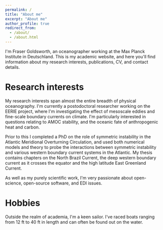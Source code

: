 ```yaml
---
permalink: /
title: "About me"
excerpt: "About me"
author_profile: true
redirect_from: 
  - /about/
  - /about.html
---
```


I'm Fraser Goldsworth, an oceanographer working at the Max Planck Institute in Deutschland. This is my academic website, and here you'll find information about my research interests, publications, CV, and contact details.

Research interests
======
My research interests span almost the entire breadth of physical oceanography. I'm currently a postodoctoral researcher working on the EERIE project, where I'm investigating the effect of mesoscale eddies and fine-scale boundary currents on climate. I'm particularly interested in questions relating to AMOC stability, and the oceanic fate of anthropogenic heat and carbon.

Prior to this I completed a PhD on the role of symmetric instability in the Atlantic Meridional Overturning Circulation, and used both numerical models and theory to probe the interactions between symmetric instability and various western boundary current systems in the Atlantic. My thesis contains chapters on the North Brazil Current, the deep western boundary current as it crosses the equator and the high latitude East Greenland Current.

As well as my purely scientific work, I'm very passionate about open-science, open-source software, and EDI issues.

Hobbies
======
Outside the realm of academia, I'm a keen sailor. I've raced boats ranging from 12 ft to 40 ft in length and can often be found out on the water.
